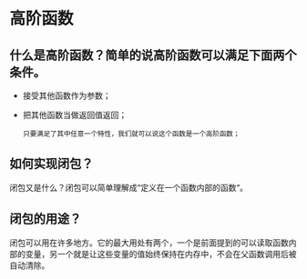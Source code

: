 # 高阶函数
## 什么是高阶函数？简单的说高阶函数可以满足下面两个条件。
  - 接受其他函数作为参数；
  - 把其他函数当做返回值返回；
  
        只要满足了其中任意一个特性，我们就可以说这个函数是一个高阶函数；
## 如何实现闭包？
   闭包又是什么？闭包可以简单理解成“定义在一个函数内部的函数“。
## 闭包的用途？
   闭包可以用在许多地方。它的最大用处有两个，一个是前面提到的可以读取函数内部的变量，另一个就是让这些变量的值始终保持在内存中，不会在父函数调用后被自动清除。
     